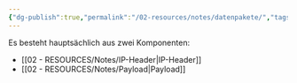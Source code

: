```yaml
---
{"dg-publish":true,"permalink":"/02-resources/notes/datenpakete/","tags":["netzwerk/ip"],"updated":"2024-08-03T23:25:54.000+02:00"}
---
```


Es besteht hauptsächlich aus zwei Komponenten:


- [[02 - RESOURCES/Notes/IP-Header\|IP-Header]]  
- [[02 - RESOURCES/Notes/Payload\|Payload]]
